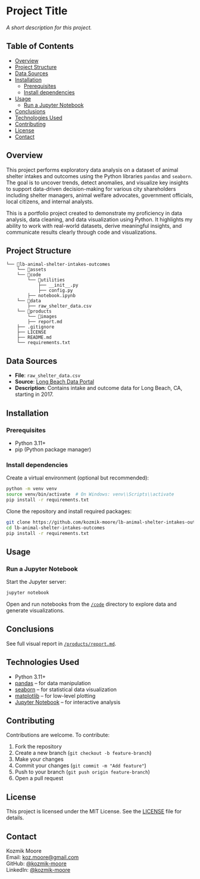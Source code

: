 <!-- omit from toc -->
# Project Title

*A short description for this project.*

<!-- omit from toc -->
## Table of Contents
- [Overview](#overview)
- [Project Structure](#project-structure)
- [Data Sources](#data-sources)
- [Installation](#installation)
  - [Prerequisites](#prerequisites)
  - [Install dependencies](#install-dependencies)
- [Usage](#usage)
  - [Run a Jupyter Notebook](#run-a-jupyter-notebook)
- [Conclusions](#conclusions)
- [Technologies Used](#technologies-used)
- [Contributing](#contributing)
- [License](#license)
- [Contact](#contact)

## Overview

This project performs exploratory data analysis on a dataset of animal shelter intakes and outcomes using the Python libraries `pandas` and `seaborn`. The goal is to uncover trends, detect anomalies, and visualize key insights to support data-driven decision-making for various city shareholders including shelter managers, animal welfare advocates, government officials, local citizens, and internal analysts.

This is a portfolio project created to demonstrate my proficiency in data analysis, data cleaning, and data visualization using Python. It highlights my ability to work with real-world datasets, derive meaningful insights, and communicate results clearly through code and visualizations.

## Project Structure

```
└── 📁lb-animal-shelter-intakes-outcomes
    └── 📁assets
    └── 📁code
        └── 📁utilities
            ├── __init__.py
            ├── config.py
        ├── notebook.ipynb
    └── 📁data
        ├── raw_shelter_data.csv
    └── 📁products
        └── 📁images
        ├── report.md
    ├── .gitignore
    ├── LICENSE
    ├── README.md
    └── requirements.txt
```

## Data Sources

- **File**: `raw_shelter_data.csv`
- **Source**: [Long Beach Data Portal](https://data.longbeach.gov/explore/dataset/animal-shelter-intakes-and-outcomes/)
- **Description**: Contains intake and outcome data for Long Beach, CA, starting in 2017.

## Installation

### Prerequisites

- Python 3.11+
- pip (Python package manager)

### Install dependencies

Create a virtual environment (optional but recommended):

```bash
python -m venv venv
source venv/bin/activate  # On Windows: venv\\Scripts\\activate
pip install -r requirements.txt
```

Clone the repository and install required packages:

```bash
git clone https://github.com/kozmik-moore/lb-animal-shelter-intakes-outcomes.git
cd lb-animal-shelter-intakes-outcomes
pip install -r requirements.txt
```

## Usage

### Run a Jupyter Notebook

Start the Jupyter server:

```bash
jupyter notebook
```

Open and run notebooks from the [`/code`](/code/) directory to explore data and generate visualizations.

## Conclusions

See full visual report in [`/products/report.md`](/products/report.md).

## Technologies Used

- Python 3.11+
- [pandas](https://pandas.pydata.org/) – for data manipulation
- [seaborn](https://seaborn.pydata.org/) – for statistical data visualization
- [matplotlib](https://matplotlib.org/) – for low-level plotting
- [Jupyter Notebook](https://jupyter.org/) – for interactive analysis

## Contributing

Contributions are welcome. To contribute:

1. Fork the repository
2. Create a new branch (`git checkout -b feature-branch`)
3. Make your changes
4. Commit your changes (`git commit -m "Add feature"`)
5. Push to your branch (`git push origin feature-branch`)
6. Open a pull request

## License

This project is licensed under the MIT License. See the [LICENSE](LICENSE) file for details.

## Contact

Kozmik Moore\
Email: koz.moore@gmail.com\
GitHub: [@kozmik-moore](https://github.com/kozmik-moore)\
LinkedIn: [@kozmik-moore](www.linkedin.com/in/kozmik-moore)
